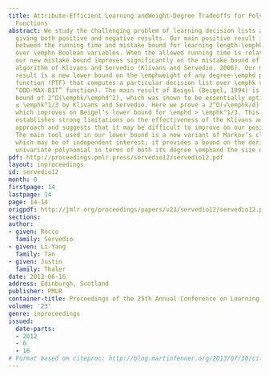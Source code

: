 ```yaml
---
title: Attribute-Efficient Learning andWeight-Degree Tradeoffs for Polynomial Threshold
  Functions
abstract: We study the challenging problem of learning decision lists attribute-efficiently,
  giving both positive and negative results. Our main positive result is a new tradeoff
  between the running time and mistake bound for learning length-\emphk decision lists
  over \emphn Boolean variables. When the allowed running time is relatively high,
  our new mistake bound improves significantly on the mistake bound of the best previous
  algorithm of Klivans and Servedio (Klivans and Servedio, 2006). Our main negative
  result is a new lower bound on the \emphweight of any degree-\emphd polynomial threshold
  function (PTF) that computes a particular decision list over \emphk variables (the
  “ODD-MAX-BIT” function). The main result of Beigel (Beigel, 1994) is a weight lower
  bound of 2^Ω(\emphk/\emphd^2), which was shown to be essentially optimal for \emphd
  ≤ \emphk^1/3 by Klivans and Servedio. Here we prove a 2^Ω(√\emphk/d)  lower bound,
  which improves on Beigel’s lower bound for \emphd > \emphk^1/3. This lower bound
  establishes strong limitations on the effectiveness of the Klivans and Servedio
  approach and suggests that it may be difficult to improve on our positive result.
  The main tool used in our lower bound is a new variant of Markov’s classical inequality
  which may be of independent interest; it provides a bound on the derivative of a
  univariate polynomial in terms of both its degree \emphand the size of its coefficients.
pdf: http://proceedings.pmlr.press/servedio12/servedio12.pdf
layout: inproceedings
id: servedio12
month: 0
firstpage: 14
lastpage: 14
page: 14-14
origpdf: http://jmlr.org/proceedings/papers/v23/servedio12/servedio12.pdf
sections: 
author:
- given: Rocco
  family: Servedio
- given: Li-Yang
  family: Tan
- given: Justin
  family: Thaler
date: 2012-06-16
address: Edinburgh, Scotland
publisher: PMLR
container-title: Proceedings of the 25th Annual Conference on Learning Theory
volume: '23'
genre: inproceedings
issued:
  date-parts:
  - 2012
  - 6
  - 16
# Format based on citeproc: http://blog.martinfenner.org/2013/07/30/citeproc-yaml-for-bibliographies/
---
```

